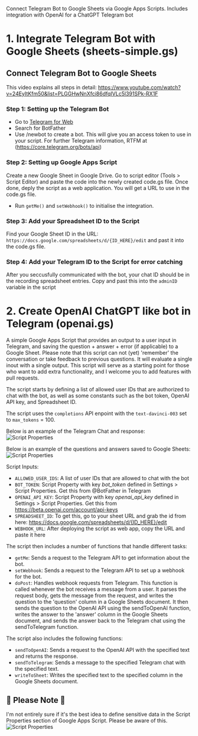 Connect Telegram Bot to Google Sheets via Google Apps Scripts. Includes integration with OpenAI for a ChatGPT Telegram bot

# 1. Integrate Telegram Bot with Google Sheets (sheets-simple.gs)
## Connect Telegram Bot to Google Sheets
This video explains all steps in detail: https://www.youtube.com/watch?v=24EyItKfm50&list=PLGGHwNnXfci86dfqIVLc5l391SPk-RX1F

### Step 1: Setting up the Telegram Bot
- Go to [Telegram for Web](https://web.telegram.org/)
- Search for BotFather
- Use /newbot to create a bot. This will give you an access token to use in your script. For further Telegram information, RTFM at (https://core.telegram.org/bots/api)

### Step 2: Setting up Google Apps Script
Create a new Google Sheet in Google Drive. Go to script editor (Tools > Script Editor) and paste the code into the newly created code.gs file. Once done, deply the script as a web application. You will get a URL to use in the code.gs file.

- Run `getMe()` and `setWebhook()` to initialise the integration.

### Step 3: Add your Spreadsheet ID to the Script
Find your Google Sheet ID in the URL: `https://docs.google.com/spreadsheets/d/{ID_HERE}/edit` and past it into the code.gs file.

### Step 4: Add your Telegram ID to the Script for error catching
After you seccusfully communicated with the bot, your chat ID should be in the recording spreadsheet entries. Copy and past this into the `adminID` variable in the script

# 2. Create OpenAI ChatGPT like bot in Telegram (openai.gs)
A simple Google Apps Script that provides an output to a user input in Telegram, and saving the question + answer + error (if applicable) to a Google Sheet.
Please note that this script can not (yet) 'remember' the conversation or take feedback to previous questions. It will evaluate a single inout with a single output.
This script will serve as a starting point for those who want to add extra functionality, and I welcome you to add features with pull requests.

The script starts by defining a list of allowed user IDs that are authorized to chat with the bot, as well as some constants such as the bot token, OpenAI API key, and Spreadsheet ID.

The script uses the `completions` API enpoint with the `text-davinci-003` set to `max_tokens` = 100.

Below is an example of the Telegram Chat and response:
![Script Properties](https://github.com/meneer-code/Connect-Telegram-Bot-to-Google-Sheets/blob/master/screenshots/telegram-chat.png?raw=true)

Below is an example of the questions and answers saved to Google Sheets:
![Script Properties](https://github.com/meneer-code/Connect-Telegram-Bot-to-Google-Sheets/blob/master/screenshots/openai-google-sheets.png?raw=true)

Script Inputs:
- `ALLOWED_USER_IDS`: A list of user IDs that are allowed to chat with the bot
- `BOT_TOKEN`: Script Property with key *bot_token* defined in Settings > Script Properties. Get this from @BotFather in Telegram
- `OPENAI_API_KEY`: Script Property with key *openai_api_key* defined in Settings > Script Properties. Get this from https://beta.openai.com/account/api-keys
- `SPREADSHEET_ID`: To get this, go to your sheet URL and grab the id from here: https://docs.google.com/spreadsheets/d/{ID_HERE}/edit
- `WEBHOOK_URL`: After deploying the script as web app, copy the URL and paste it here


The script then includes a number of functions that handle different tasks:
- `getMe`: Sends a request to the Telegram API to get information about the bot.
- `setWebhook`: Sends a request to the Telegram API to set up a webhook for the bot.
- `doPost`: Handles webhook requests from Telegram. This function is called whenever the bot receives a message from a user. It parses the request body, gets the message from the request, and writes the question to the 'question' column in a Google Sheets document. It then sends the question to the OpenAI API using the sendToOpenAI function, writes the answer to the 'answer' column in the Google Sheets document, and sends the answer back to the Telegram chat using the sendToTelegram function.

The script also includes the following functions:
- `sendToOpenAI`: Sends a request to the OpenAI API with the specified text and returns the response.
- `sendToTelegram`: Sends a message to the specified Telegram chat with the specified text.
- `writeToSheet`: Writes the specified text to the specified column in the Google Sheets document.

## 🚨 Please Note 🚨
I'm not entirely sure if it's the best idea to define sensitive data in the Script Properties section of Google Apps Script. Please be aware of this.
![Script Properties](https://github.com/meneer-code/Connect-Telegram-Bot-to-Google-Sheets/blob/master/screenshots/script-properties.jpg?raw=true)
